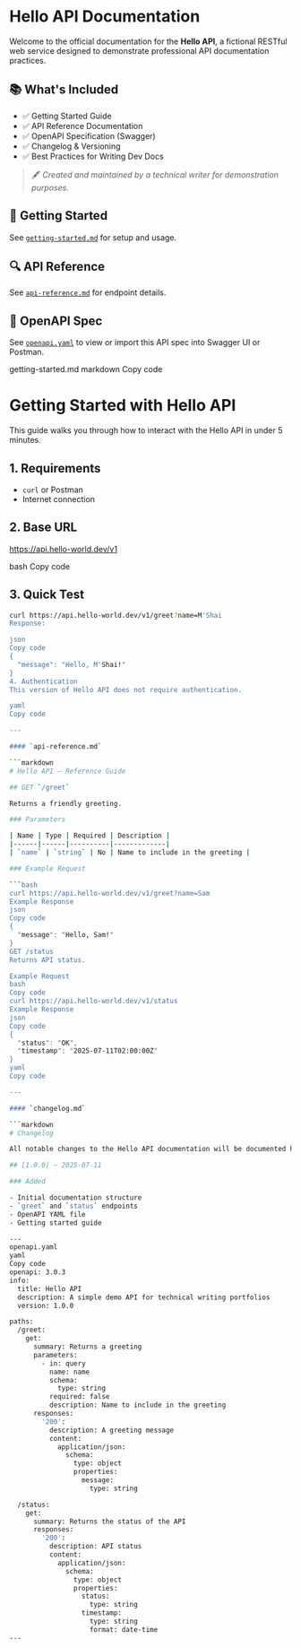 # Hello API Documentation

Welcome to the official documentation for the **Hello API**, a fictional RESTful web service designed to demonstrate professional API documentation practices.

## 📚 What's Included

- ✅ Getting Started Guide
- ✅ API Reference Documentation
- ✅ OpenAPI Specification (Swagger)
- ✅ Changelog & Versioning
- ✅ Best Practices for Writing Dev Docs

> 🖋️ *Created and maintained by a technical writer for demonstration purposes.*

## 🔧 Getting Started

See [`getting-started.md`](./getting-started.md) for setup and usage.

## 🔍 API Reference

See [`api-reference.md`](./api-reference.md) for endpoint details.

## 📄 OpenAPI Spec

See [`openapi.yaml`](./openapi.yaml) to view or import this API spec into Swagger UI or Postman.

getting-started.md
markdown
Copy code
# Getting Started with Hello API

This guide walks you through how to interact with the Hello API in under 5 minutes.

## 1. Requirements

- `curl` or Postman
- Internet connection

## 2. Base URL

https://api.hello-world.dev/v1

bash
Copy code

## 3. Quick Test

```bash
curl https://api.hello-world.dev/v1/greet?name=M'Shai
Response:

json
Copy code
{
  "message": "Hello, M'Shai!"
}
4. Authentication
This version of Hello API does not require authentication.

yaml
Copy code

---

#### `api-reference.md`

```markdown
# Hello API – Reference Guide

## GET `/greet`

Returns a friendly greeting.

### Parameters

| Name | Type | Required | Description |
|------|------|----------|-------------|
| `name` | `string` | No | Name to include in the greeting |

### Example Request

```bash
curl https://api.hello-world.dev/v1/greet?name=Sam
Example Response
json
Copy code
{
  "message": "Hello, Sam!"
}
GET /status
Returns API status.

Example Request
bash
Copy code
curl https://api.hello-world.dev/v1/status
Example Response
json
Copy code
{
  "status": "OK",
  "timestamp": "2025-07-11T02:00:00Z"
}
yaml
Copy code

---

#### `changelog.md`

```markdown
# Changelog

All notable changes to the Hello API documentation will be documented here.

## [1.0.0] – 2025-07-11

### Added

- Initial documentation structure
- `greet` and `status` endpoints
- OpenAPI YAML file
- Getting started guide

---
openapi.yaml
yaml
Copy code
openapi: 3.0.3
info:
  title: Hello API
  description: A simple demo API for technical writing portfolios
  version: 1.0.0

paths:
  /greet:
    get:
      summary: Returns a greeting
      parameters:
        - in: query
          name: name
          schema:
            type: string
          required: false
          description: Name to include in the greeting
      responses:
        '200':
          description: A greeting message
          content:
            application/json:
              schema:
                type: object
                properties:
                  message:
                    type: string

  /status:
    get:
      summary: Returns the status of the API
      responses:
        '200':
          description: API status
          content:
            application/json:
              schema:
                type: object
                properties:
                  status:
                    type: string
                  timestamp:
                    type: string
                    format: date-time
---
